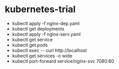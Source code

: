 # kubernetes-trial
- kubectl apply -f nginx-dep.yaml
- kubectl get deployments
- kubectl apply -f nginx-serv.yaml
- kubectl get service
- kubectl get pods
- kubectl exec <nginxdeploymentpodname> -- curl http://localhost
- kubectl get services -o wide
- kubectl port-forward service/nginx-svc 7080:80
